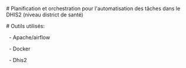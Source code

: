 \# Planification et orchestration pour l'automatisation des tâches dans le DHIS2 (niveau district de santé)





\# Outils utilisés:

&nbsp;	- Apache/airflow

&nbsp;	- Docker

&nbsp;	- Dhis2



